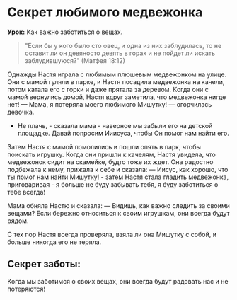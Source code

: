 # Секрет любимого медвежонка

**Урок:** Как важно заботиться о вещах.

> "Если бы у кого было сто овец, и одна из них заблудилась, то не оставит ли он девяносто девять в горах и не пойдет ли искать заблудившуюся?" (Матфея 18:12)

Однажды Настя играла с любимым плюшевым медвежонком на улице. Они с мамой гуляли в парке, и Настя посадила медвежонка на качели, потом катала его с горки и даже прятала за деревом. Когда они с мамой вернулись домой, Настя вдруг заметила, что медвежонка нигде нет!
— Мама, я потеряла моего любимого Мишутку! — огорчилась девочка.
- Не плачь, - сказала мама - наверное мы забыли его на детской площадке. Давай попросим Ииисуса, чтобы Он помог нам найти его.

Затем Настя с мамой помолились и пошли опять в парк, чтобы поискать игрушку. Когда они пришли к качелям, Настя увидела, что медвежонок сидит на скамейке, будто тоже их ждет. Она радостно подбежала к нему, прижала к себе и сказала:
— Иисус, как хорошо, что ты помог нам найти Мишутку! - затем Настя стала гладить медвежонка, приговаривая - я больше не буду забывать тебя, я буду заботиться о тебе всегда!

Мама обняла Настю и сказала:
— Видишь, как важно следить за своими вещами? Если бережно относиться к своим игрушкам, они всегда будут рядом.

С тех пор Настя всегда проверяла, взяла ли она Мишутку с собой, и больше никогда его не теряла.

## Cекрет заботы:
Когда мы заботимся о своих вещах, они всегда будут радовать нас и не потеряются!
